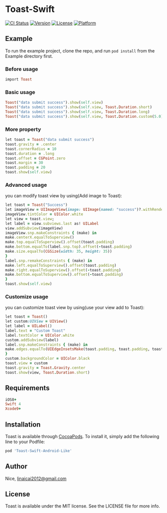 # Toast-Swift

[![CI Status](http://img.shields.io/travis/Nice/Toast.svg?style=flat)](https://travis-ci.org/Nice/Toast-Swift-Android-Like)
[![Version](https://img.shields.io/cocoapods/v/Toast.svg?style=flat)](http://cocoapods.org/pods/Toast-Swift-Android-Like)
[![License](https://img.shields.io/cocoapods/l/Toast.svg?style=flat)](http://cocoapods.org/pods/Toast-Swift-Android-Like)
[![Platform](https://img.shields.io/cocoapods/p/Toast.svg?style=flat)](http://cocoapods.org/pods/Toast-Swift-Android-Like)

## Example

To run the example project, clone the repo, and run `pod install` from the Example directory first.

### Before usage
```ruby
import Toast
```

### Basic usage
```ruby
Toast("data submit success").show(self.view)
Toast("data submit success").show(self.view, Toast.Duration.short)
Toast("data submit success").show(self.view, Toast.Duration.long)
Toast("data submit success").show(self.view, Toast.Duration.custom(5.0))
```
### More property
```ruby
let toast = Toast("data submit success")
toast.gravity = .center
toast.cornerRadius = 10
toast.duration = .long
toast.offset = CGPoint.zero
toast.margin = 30
toast.padding = 20
toast.show(self.view)
```
### Advanced usage
you can modify toast view by using(Add image to Toast):
```ruby
let toast = Toast("Success")
let imageView = UIImageView(image: UIImage(named: "success")?.withRenderingMode(UIImageRenderingMode.alwaysTemplate))
imageView.tintColor = UIColor.white
let view = toast.view;
let label = view.subviews.last as! UILabel
view.addSubview(imageView)
imageView.snp.makeConstraints { (make) in
make.centerX.equalToSuperview()
make.top.equalToSuperview().offset(toast.padding)
make.bottom.equalTo(label.snp.top).offset(-toast.padding)
make.size.equalTo(CGSize(width: 35, height: 35))
}
label.snp.remakeConstraints { (make) in
make.left.equalToSuperview().offset(toast.padding)
make.right.equalToSuperview().offset(-toast.padding)
make.bottom.equalToSuperview().offset(-toast.padding)
}
toast.show(self.view)
```

### Customize usage
you can customize toast view by using(use your view add to Toast):
```ruby
let toast = Toast()
let custom:UIView = UIView()
let label = UILabel()
label.text = "Custom Toast"
label.textColor = UIColor.white
custom.addSubview(label)
label.snp.makeConstraints { (make) in
make.edges.equalTo(UIEdgeInsetsMake(toast.padding, toast.padding, toast.padding, toast.padding))
}
custom.backgroundColor = UIColor.black
toast.view = custom
toast.gravity = Toast.Gravity.center
toast.show(view, Toast.Duration.short)
```

## Requirements
```ruby
iOS8+
Swift 4
Xcode9+
```
## Installation

Toast is available through [CocoaPods](http://cocoapods.org). To install
it, simply add the following line to your Podfile:

```ruby
pod 'Toast-Swift-Android-Like'
```

## Author

Nice, linaicai2012@gmail.com

## License

Toast is available under the MIT license. See the LICENSE file for more info.





